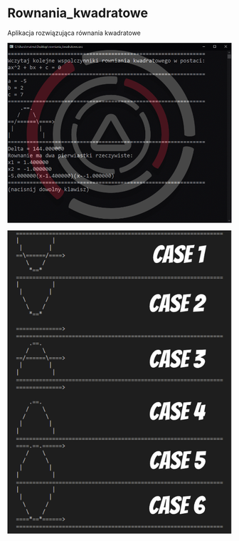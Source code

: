 # Rownania_kwadratowe
Aplikacja rozwiązująca równania kwadratowe



![Image description](/screen1.png)



![Image description](/Possible_graphs.png)
